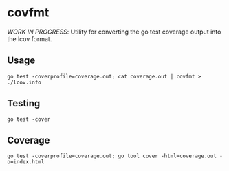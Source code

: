 # covfmt

_WORK IN PROGRESS_: Utility for converting the go test coverage output into the lcov format.

## Usage

    go test -coverprofile=coverage.out; cat coverage.out | covfmt > ./lcov.info

## Testing

    go test -cover

## Coverage

    go test -coverprofile=coverage.out; go tool cover -html=coverage.out -o=index.html